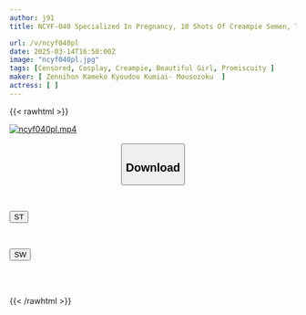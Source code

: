 ```yaml
---
author: j91
title: NCYF-040 Specialized In Pregnancy, 18 Shots Of Creampie Semen, The Biggest Dick Of Her Life, A Punishment That Bulges Her Belly, A Arrogant Beautiful Girl Cosplayer Who Looks Down On Others Goes Crazy And Becomes A Complete Masochist In A Trance, An Extreme 7P Orgy Sex

url: /v/ncyf040pl
date: 2025-03-14T16:50:00Z
image: "ncyf040pl.jpg"
tags: [Censored, Cosplay, Creampie, Beautiful Girl, Promiscuity	]
maker: [ Zennihon Kameko Kyoudou Kumiai- Mousozoku  ]
actress: [ ]
---
```



{{< rawhtml >}}

<div class="video" data-videoid="2a30jGrz2MtZYOl">
    <a href="javascript:;">
        <img src="/v/ncyf040pl/ncyf040pl.jpg" width="WIDTH" height="HEIGHT" alt="ncyf040pl.mp4" loading="lazy">
    </a>
</div>

<script type="text/javascript" src="https://j91.asia/asset/on-demand-st.js"></script>

<br>
  <link rel="stylesheet" href="https://j91.asia/asset/bs5.css">
  
  <center>
  <button class="btn btn-primary" type="button" data-bs-toggle="collapse" data-bs-target=".multi-collapse" aria-expanded="false" aria-controls="multiCollapseExample1 multiCollapseExample2"><h2>Download</h2></button></center>
</p>
<div class="row">
  <div class="col">
    <div class="collapse multi-collapse" id="multiCollapseExample1">
      <div class="card card-body">
	      	      <br>
<div class="buttons">  
<p><a href="/v/ncyf040pl/st.html" target="_blank"><button class="btn-hover color-3"><i class="fa fa-download"></i> ST</button></a></p></div>
    </div>
  </div>
</div>
  <div class="col">
    <div class="collapse multi-collapse" id="multiCollapseExample2">
      <div class="card card-body">
	      <br>
<div class="buttons">
<p><a href="/v/ncyf040pl/sw.html" target="_blank"><button class="btn-hover color-2"><i class="fa fa-download"></i> SW</button></a></p></div>
<br><br>
      </div>
    </div>
  </div>
</div>

{{< /rawhtml >}}